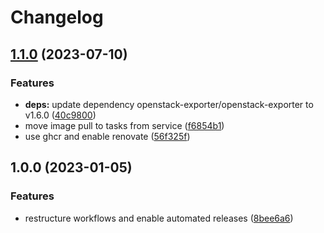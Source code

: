 # Changelog

## [1.1.0](https://github.com/rolehippie/openstack-exporter/compare/v1.0.0...v1.1.0) (2023-07-10)


### Features

* **deps:** update dependency openstack-exporter/openstack-exporter to v1.6.0 ([40c9800](https://github.com/rolehippie/openstack-exporter/commit/40c9800ff8b5f9499854b99e4c5db252a57ff762))
* move image pull to tasks from service ([f6854b1](https://github.com/rolehippie/openstack-exporter/commit/f6854b1c854352654d127c66ab64de76172faa2e))
* use ghcr and enable renovate ([56f325f](https://github.com/rolehippie/openstack-exporter/commit/56f325fa685eb8033c62aecdec341bc9b59938e1))

## 1.0.0 (2023-01-05)


### Features

* restructure workflows and enable automated releases ([8bee6a6](https://github.com/rolehippie/openstack-exporter/commit/8bee6a6b9dbe1c311f0c236b6dcdead8b99720ac))

